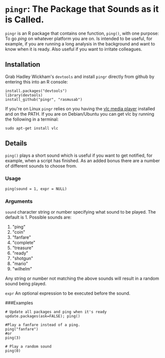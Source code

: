 `pingr`: The Package that Sounds as it is Called.
========================================================

`pingr` is an R package that contains one function, `ping()`, with one purpose: To go *ping* on whatever platform you are on. Is intended to be useful, for example, if you are running a long analysis in the background and want to know when it is ready. Also useful if you want to irritate colleagues.

Installation
---------------

Grab Hadley Wickham's `devtools` and install `pingr` directly from github by entering this into an R console:

```
install.packages("devtools")
library(devtools)
install_github("pingr", "rasmusab")
```

If you're on Linux `pingr` relies on you having the [vlc media player](http://www.videolan.org/vlc/index.html) installed and on the PATH. If you are on Debian/Ubuntu you can get vlc by running the following in a terminal:

```
sudo apt-get install vlc
```

Details
------------

`ping()` plays a short sound which is useful if you want to get notified, for example, when a script has finished. As an added bonus there are a number of different sounds to choose from.

### Usage

`ping(sound = 1, expr = NULL)`

### Arguments

`sound`  character string or number specifying what sound to be played. The default is 1. Possible sounds are:

1. "ping"
2. "coin"
3. "fanfare"
4. "complete"
5. "treasure"
6. "ready"
7. "shotgun"
8. "mario"
9. "wilhelm"

Any string or number not matching the above sounds will result in a random sound being played.

`expr`	An optional expression to be executed before the sound.

###Examples

```
# Update all packages and ping when it's ready
update.packages(ask=FALSE); ping()

#Play a fanfare instead of a ping.
ping("fanfare")
#or
ping(3)

# Play a random sound
ping(0)
```